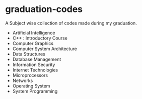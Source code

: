 # graduation-codes

A Subject wise collection of codes made during my graduation.

- Artificial Intelligence
- C++ : Introductory Course
- Computer Graphics
- Computer System Architecture
- Data Structures
- Database Management
- Information Security
- Internet Technologies
- Microprocessors
- Networks
- Operating System
- System Programming
